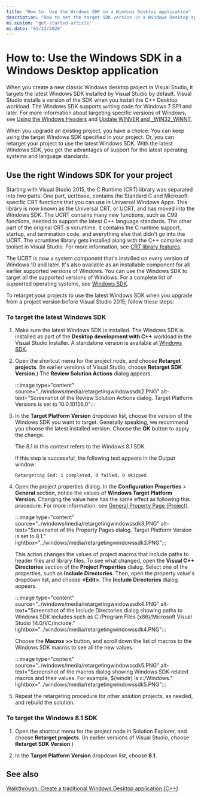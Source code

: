 ```yaml
---
title: "How to: Use the Windows SDK in a Windows Desktop application"
description: "How to set the target SDK version in a Windows Desktop application project to use the latest Windows SDK."
ms.custom: "get-started-article"
ms.date: "01/22/2020"
---
```

# How to: Use the Windows SDK in a Windows Desktop application

When you create a new classic Windows desktop project in Visual Studio, it targets the latest Windows SDK installed by Visual Studio by default. Visual Studio installs a version of the SDK when you install the C++ Desktop workload. The Windows SDK supports writing code for Windows 7 SP1 and later. For more information about targeting specific versions of Windows, see [Using the Windows Headers](/windows/win32/WinProg/using-the-windows-headers) and [Update WINVER and _WIN32_WINNT](../porting/modifying-winver-and-win32-winnt.md).

When you upgrade an existing project, you have a choice: You can keep using the target Windows SDK specified in your project. Or, you can retarget your project to use the latest Windows SDK. With the latest Windows SDK, you get the advantages of support for the latest operating systems and language standards.

## Use the right Windows SDK for your project

Starting with Visual Studio 2015, the C Runtime (CRT) library was separated into two parts: One part, ucrtbase, contains the Standard C and Microsoft-specific CRT functions that you can use in Universal Windows Apps. This library is now known as the Universal CRT, or UCRT, and has moved into the Windows SDK. The UCRT contains many new functions, such as C99 functions, needed to support the latest C++ language standards. The other part of the original CRT is vcruntime. It contains the C runtime support, startup, and termination code, and everything else that didn't go into the UCRT. The vcruntime library gets installed along with the C++ compiler and toolset in Visual Studio. For more information, see [CRT library features](../c-runtime-library/crt-library-features.md).

The UCRT is now a system component that's installed on every version of Windows 10 and later. It's also available as an installable component for all earlier supported versions of Windows. You can use the Windows SDK to target all the supported versions of Windows. For a complete list of supported operating systems, see [Windows SDK](https://developer.microsoft.com/windows/downloads/windows-sdk).

To retarget your projects to use the latest Windows SDK when you upgrade from a project version before Visual Studio 2015, follow these steps:

### To target the latest Windows SDK

1. Make sure the latest Windows SDK is installed. The Windows SDK is installed as part of the **Desktop development with C++** workload in the Visual Studio Installer. A standalone version is available at [Windows SDK](https://developer.microsoft.com/windows/downloads/windows-sdk/).

1. Open the shortcut menu for the project node, and choose **Retarget projects**. (In earlier versions of Visual Studio, choose **Retarget SDK Version**.) The **Review Solution Actions** dialog appears.

   :::image type="content" source="../windows/media/retargetingwindowssdk2.PNG" alt-text="Screenshot of the Review Solution Actions dialog. Target Platform Versions is set to 10.0.10156.0":::

1. In the **Target Platform Version** dropdown list, choose the version of the Windows SDK you want to target. Generally speaking, we recommend you choose the latest installed version. Choose the **OK** button to apply the change.

   The 8.1 in this context refers to the Windows 8.1 SDK.

   If this step is successful, the following text appears in the Output window:

   `Retargeting End: 1 completed, 0 failed, 0 skipped`

1. Open the project properties dialog. In the **Configuration Properties** > **General** section, notice the values of **Windows Target Platform Version**. Changing the value here has the same effect as following this procedure. For more information, see [General Property Page (Project)](../build/reference/general-property-page-project.md).

   :::image type="content" source="../windows/media/retargetingwindowssdk3.PNG" alt-text="Screenshot of the Property Pages dialog. Target Platform Version is set to 8.1." lightbox="../windows/media/retargetingwindowssdk3.PNG":::

   This action changes the values of project macros that include paths to header files and library files. To see what changed, open the **Visual C++ Directories** section of the **Project Properties** dialog. Select one of the properties, such as **Include Directories**. Then, open the property value's dropdown list, and choose **\<Edit>**. The **Include Directories** dialog appears.

   :::image type="content" source="../windows/media/retargetingwindowssdk4.PNG" alt-text="Screenshot of the Include Directories dialog showing paths to Windows SDK includes such as C:/Program Files (x86)/Microsoft Visual Studio 14.0/VC/Include." lightbox="../windows/media/retargetingwindowssdk4.PNG":::

   Choose the **Macros >>** button, and scroll down the list of macros to the Windows SDK macros to see all the new values.

    :::image type="content" source="../windows/media/retargetingwindowssdk5.PNG" alt-text="Screenshot of the macros dialog showing Windows SDK-related macros and their values. For example, $(windir) is c:/Windows." lightbox="../windows/media/retargetingwindowssdk5.PNG":::

1. Repeat the retargeting procedure for other solution projects, as needed, and rebuild the solution.

### To target the Windows 8.1 SDK

1. Open the shortcut menu for the project node in Solution Explorer, and choose **Retarget projects**. (In earlier versions of Visual Studio, choose **Retarget SDK Version**.)

2. In the **Target Platform Version** dropdown list, choose **8.1**.

## See also

[Walkthrough: Create a traditional Windows Desktop application (C++)](../windows/walkthrough-creating-windows-desktop-applications-cpp.md)
